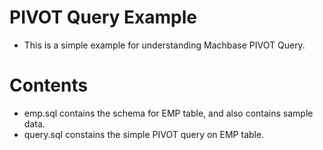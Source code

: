 # PIVOT Query Example

* This is a simple example for understanding Machbase PIVOT Query.

# Contents

* emp.sql contains the schema for EMP table, and also contains sample data.
* query.sql constains the simple PIVOT query on EMP table.
